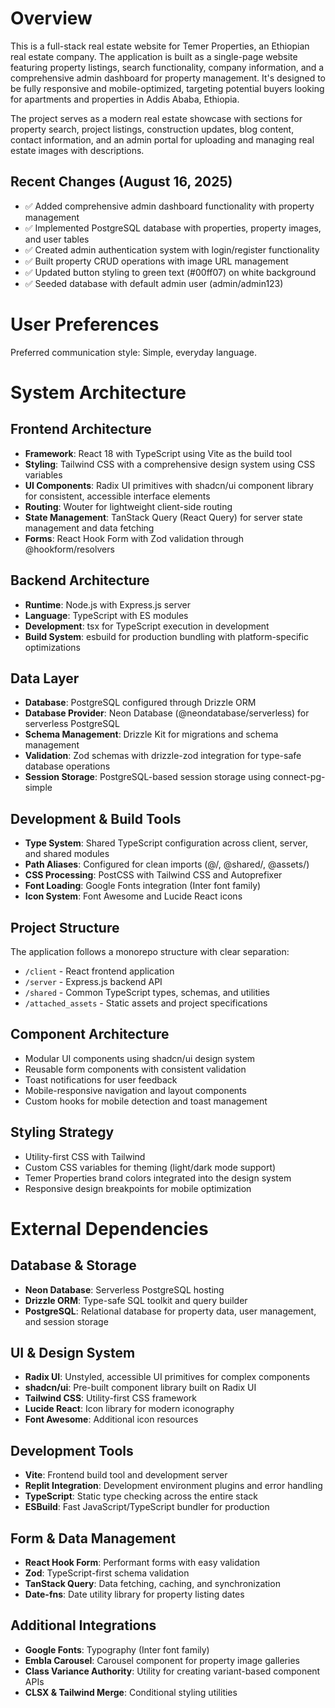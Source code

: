 # Overview

This is a full-stack real estate website for Temer Properties, an Ethiopian real estate company. The application is built as a single-page website featuring property listings, search functionality, company information, and a comprehensive admin dashboard for property management. It's designed to be fully responsive and mobile-optimized, targeting potential buyers looking for apartments and properties in Addis Ababa, Ethiopia.

The project serves as a modern real estate showcase with sections for property search, project listings, construction updates, blog content, contact information, and an admin portal for uploading and managing real estate images with descriptions.

## Recent Changes (August 16, 2025)
- ✅ Added comprehensive admin dashboard functionality with property management
- ✅ Implemented PostgreSQL database with properties, property images, and user tables
- ✅ Created admin authentication system with login/register functionality
- ✅ Built property CRUD operations with image URL management
- ✅ Updated button styling to green text (#00ff07) on white background
- ✅ Seeded database with default admin user (admin/admin123)

# User Preferences

Preferred communication style: Simple, everyday language.

# System Architecture

## Frontend Architecture
- **Framework**: React 18 with TypeScript using Vite as the build tool
- **Styling**: Tailwind CSS with a comprehensive design system using CSS variables
- **UI Components**: Radix UI primitives with shadcn/ui component library for consistent, accessible interface elements
- **Routing**: Wouter for lightweight client-side routing
- **State Management**: TanStack Query (React Query) for server state management and data fetching
- **Forms**: React Hook Form with Zod validation through @hookform/resolvers

## Backend Architecture
- **Runtime**: Node.js with Express.js server
- **Language**: TypeScript with ES modules
- **Development**: tsx for TypeScript execution in development
- **Build System**: esbuild for production bundling with platform-specific optimizations

## Data Layer
- **Database**: PostgreSQL configured through Drizzle ORM
- **Database Provider**: Neon Database (@neondatabase/serverless) for serverless PostgreSQL
- **Schema Management**: Drizzle Kit for migrations and schema management
- **Validation**: Zod schemas with drizzle-zod integration for type-safe database operations
- **Session Storage**: PostgreSQL-based session storage using connect-pg-simple

## Development & Build Tools
- **Type System**: Shared TypeScript configuration across client, server, and shared modules
- **Path Aliases**: Configured for clean imports (@/, @shared/, @assets/)
- **CSS Processing**: PostCSS with Tailwind CSS and Autoprefixer
- **Font Loading**: Google Fonts integration (Inter font family)
- **Icon System**: Font Awesome and Lucide React icons

## Project Structure
The application follows a monorepo structure with clear separation:
- `/client` - React frontend application
- `/server` - Express.js backend API
- `/shared` - Common TypeScript types, schemas, and utilities
- `/attached_assets` - Static assets and project specifications

## Component Architecture
- Modular UI components using shadcn/ui design system
- Reusable form components with consistent validation
- Toast notifications for user feedback
- Mobile-responsive navigation and layout components
- Custom hooks for mobile detection and toast management

## Styling Strategy
- Utility-first CSS with Tailwind
- Custom CSS variables for theming (light/dark mode support)
- Temer Properties brand colors integrated into the design system
- Responsive design breakpoints for mobile optimization

# External Dependencies

## Database & Storage
- **Neon Database**: Serverless PostgreSQL hosting
- **Drizzle ORM**: Type-safe SQL toolkit and query builder
- **PostgreSQL**: Relational database for property data, user management, and session storage

## UI & Design System
- **Radix UI**: Unstyled, accessible UI primitives for complex components
- **shadcn/ui**: Pre-built component library built on Radix UI
- **Tailwind CSS**: Utility-first CSS framework
- **Lucide React**: Icon library for modern iconography
- **Font Awesome**: Additional icon resources

## Development Tools
- **Vite**: Frontend build tool and development server
- **Replit Integration**: Development environment plugins and error handling
- **TypeScript**: Static type checking across the entire stack
- **ESBuild**: Fast JavaScript/TypeScript bundler for production

## Form & Data Management
- **React Hook Form**: Performant forms with easy validation
- **Zod**: TypeScript-first schema validation
- **TanStack Query**: Data fetching, caching, and synchronization
- **Date-fns**: Date utility library for property listing dates

## Additional Integrations
- **Google Fonts**: Typography (Inter font family)
- **Embla Carousel**: Carousel component for property image galleries
- **Class Variance Authority**: Utility for creating variant-based component APIs
- **CLSX & Tailwind Merge**: Conditional styling utilities